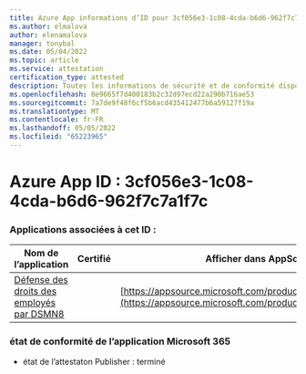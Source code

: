 ```yaml
---
title: Azure App informations d’ID pour 3cf056e3-1c08-4cda-b6d6-962f7c7a1f7c
ms.author: elmalova
author: elenamalova
manager: tonybal
ms.date: 05/04/2022
ms.topic: article
ms.service: attestation
certification_type: attested
description: Toutes les informations de sécurité et de conformité disponibles pour 3cf056e3-1c08-4cda-b6d6-962f7c7a1f7c.
ms.openlocfilehash: 0e9665f7d400183b2c32d97ecd22a290b716ae53
ms.sourcegitcommit: 7a7de9f48f6cf5b6acd435412477b6a59127f19a
ms.translationtype: MT
ms.contentlocale: fr-FR
ms.lasthandoff: 05/05/2022
ms.locfileid: "65223965"
---
```

# <a name="azure-app-id-3cf056e3-1c08-4cda-b6d6-962f7c7a1f7c"></a>Azure App ID : 3cf056e3-1c08-4cda-b6d6-962f7c7a1f7c


### <a name="apps-associated-with-this-id"></a>Applications associées à cet ID :
| **Nom de l’application** | **Certifié** | **Afficher dans AppSource** |
|--------------|---------------|-----------------------|
| [Défense des droits des employés par DSMN8](../forward/WA200003677.md) |  | [https://appsource.microsoft.com/product/office/WA200003677](https://appsource.microsoft.com/product/office/WA200003677) |

### <a name="microsoft-365-app-compliance-status"></a>état de conformité de l’application Microsoft 365
- état de l’attestaton Publisher : terminé
